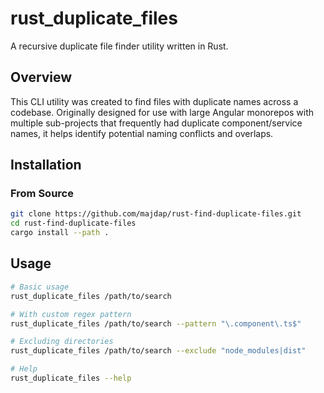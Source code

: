 # rust_duplicate_files

A recursive duplicate file finder utility written in Rust.

## Overview

This CLI utility was created to find files with duplicate names across a codebase. Originally designed for use with large Angular monorepos with multiple sub-projects that frequently had duplicate component/service names, it helps identify potential naming conflicts and overlaps.

## Installation

### From Source

```bash
git clone https://github.com/majdap/rust-find-duplicate-files.git
cd rust-find-duplicate-files
cargo install --path .
```

## Usage

```bash
# Basic usage
rust_duplicate_files /path/to/search

# With custom regex pattern
rust_duplicate_files /path/to/search --pattern "\.component\.ts$"

# Excluding directories
rust_duplicate_files /path/to/search --exclude "node_modules|dist"

# Help
rust_duplicate_files --help

```
